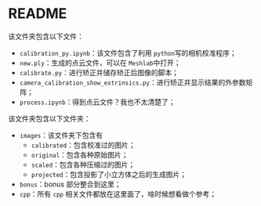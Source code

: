 # README

该文件夹包含以下文件：

* `calibration_py.ipynb`：该文件包含了利用 `python`写的相机校准程序；
* `new.ply`：生成的点云文件，可以在 `Meshlab`中打开；
* `calibrate.py`：进行矫正并储存矫正后图像的脚本；
* `camera_calibration_show_extrinsics.py`：进行矫正并显示结果的外参数矩阵；
* `process.ipynb`：得到点云文件？我也不太清楚了；

该文件夹包含以下文件夹：

* `images`：该文件夹下包含有
  * `calibrated`：包含校准过的图片；
  * `original`：包含各种原始图片；
  * `scaled`：包含各种压缩过的图片；
  * `projected`：包含投影了小立方体之后的生成图片；
* `bonus`：bonus 部分整合到这里；
* `cpp`：所有 `cpp` 相关文件都放在这里面了，啥时候想看做个参考；
